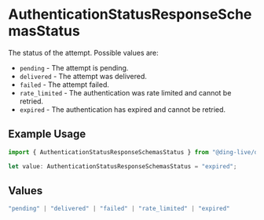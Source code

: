 # AuthenticationStatusResponseSchemasStatus

The status of the attempt. Possible values are:
  * `pending` - The attempt is pending.
  * `delivered` - The attempt was delivered.
  * `failed` - The attempt failed.
  * `rate_limited` - The authentication was rate limited and cannot be retried.
  * `expired` - The authentication has expired and cannot be retried.


## Example Usage

```typescript
import { AuthenticationStatusResponseSchemasStatus } from "@ding-live/ding/models/components";

let value: AuthenticationStatusResponseSchemasStatus = "expired";
```

## Values

```typescript
"pending" | "delivered" | "failed" | "rate_limited" | "expired"
```